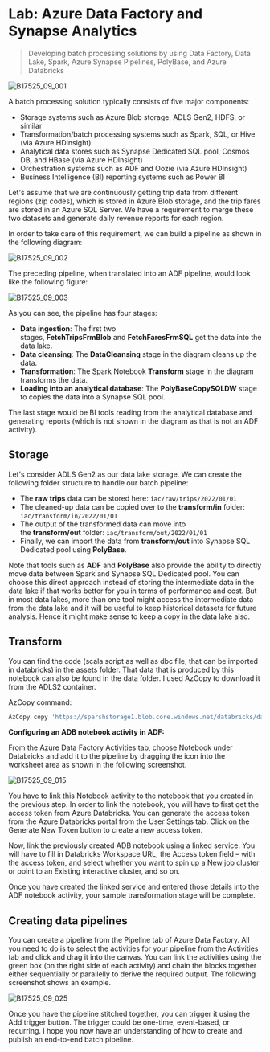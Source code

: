 # Lab: Azure Data Factory and Synapse Analytics

> Developing batch processing solutions by using Data Factory, Data Lake, Spark, Azure Synapse Pipelines, PolyBase, and Azure Databricks

![B17525_09_001](https://user-images.githubusercontent.com/62965911/218307988-ac4d682d-4250-48a7-9a05-67d1173d1b0e.jpeg)

A batch processing solution typically consists of five major components:

- Storage systems such as Azure Blob storage, ADLS Gen2, HDFS, or similar
- Transformation/batch processing systems such as Spark, SQL, or Hive (via Azure HDInsight)
- Analytical data stores such as Synapse Dedicated SQL pool, Cosmos DB, and HBase (via Azure HDInsight)
- Orchestration systems such as ADF and Oozie (via Azure HDInsight)
- Business Intelligence (BI) reporting systems such as Power BI

Let's assume that we are continuously getting trip data from different regions (zip codes), which is stored in Azure Blob storage, and the trip fares are stored in an Azure SQL Server. We have a requirement to merge these two datasets and generate daily revenue reports for each region.

In order to take care of this requirement, we can build a pipeline as shown in the following diagram:

![B17525_09_002](https://user-images.githubusercontent.com/62965911/218308144-c76f7039-a1b0-4e72-abbd-2b21f008e0a7.jpeg)

The preceding pipeline, when translated into an ADF pipeline, would look like the following figure:

![B17525_09_003](https://user-images.githubusercontent.com/62965911/218308190-7f6b7abc-c83b-40c4-8adb-e8d137441504.jpeg)

As you can see, the pipeline has four stages:

- **Data ingestion**: The first two stages, **FetchTripsFrmBlob** and **FetchFaresFrmSQL** get the data into the data lake.
- **Data cleansing**: The **DataCleansing** stage in the diagram cleans up the data.
- **Transformation**: The Spark Notebook **Transform** stage in the diagram transforms the data.
- **Loading into an analytical database**: The **PolyBaseCopySQLDW** stage to copies the data into a Synapse SQL pool.

The last stage would be BI tools reading from the analytical database and generating reports (which is not shown in the diagram as that is not an ADF activity).

Storage
-------

Let's consider ADLS Gen2 as our data lake storage. We can create the following folder structure to handle our batch pipeline:

- The **raw trips** data can be stored here: `iac/raw/trips/2022/01/01`
- The cleaned-up data can be copied over to the **transform/in** folder: `iac/transform/in/2022/01/01`
- The output of the transformed data can move into the **transform/out** folder: `iac/transform/out/2022/01/01`
- Finally, we can import the data from **transform/out** into Synapse SQL Dedicated pool using **PolyBase**.

Note that tools such as **ADF** and **PolyBase** also provide the ability to directly move data between Spark and Synapse SQL Dedicated pool. You can choose this direct approach instead of storing the intermediate data in the data lake if that works better for you in terms of performance and cost. But in most data lakes, more than one tool might access the intermediate data from the data lake and it will be useful to keep historical datasets for future analysis. Hence it might make sense to keep a copy in the data lake also.

## Transform

You can find the code (scala script as well as dbc file, that can be imported in databricks) in the assets folder. That data that is produced by this notebook can also be found in the data folder. I used AzCopy to download it from the ADLS2 container.

AzCopy command:

```bash
AzCopy copy 'https://sparshstorage1.blob.core.windows.net/databricks/dailytrips' './data/' --recursive
```

**Configuring an ADB notebook activity in ADF:**

From the Azure Data Factory Activities tab, choose Notebook under Databricks and add it to the pipeline by dragging the icon into the worksheet area as shown in the following screenshot.

![B17525_09_015](https://user-images.githubusercontent.com/62965911/218311436-8cc30531-9258-4907-be8a-4a491fb7eca6.jpeg)

You have to link this Notebook activity to the notebook that you created in the previous step. In order to link the notebook, you will have to first get the access token from Azure Databricks. You can generate the access token from the Azure Databricks portal from the User Settings tab. Click on the Generate New Token button to create a new access token.

Now, link the previously created ADB notebook using a linked service. You will have to fill in Databricks Workspace URL, the Access token field – with the access token, and select whether you want to spin up a New job cluster or point to an Existing interactive cluster, and so on.

Once you have created the linked service and entered those details into the ADF notebook activity, your sample transformation stage will be complete.

## Creating data pipelines

You can create a pipeline from the Pipeline tab of Azure Data Factory. All you need to do is to select the activities for your pipeline from the Activities tab and click and drag it into the canvas. You can link the activities using the green box (on the right side of each activity) and chain the blocks together either sequentially or parallelly to derive the required output. The following screenshot shows an example.

![B17525_09_025](https://user-images.githubusercontent.com/62965911/218311781-14233984-08bc-45e0-be4f-d7d7999488ce.jpeg)

Once you have the pipeline stitched together, you can trigger it using the Add trigger button. The trigger could be one-time, event-based, or recurring. I hope you now have an understanding of how to create and publish an end-to-end batch pipeline.
